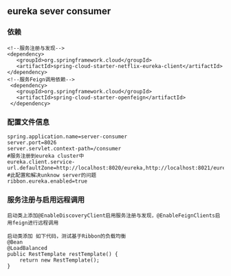 ## eureka sever consumer 
### 依赖
    <!--服务注册与发现-->
    <dependency>
       <groupId>org.springframework.cloud</groupId>
       <artifactId>spring-cloud-starter-netflix-eureka-client</artifactId>
    </dependency>
    <!--服务Feign调用依赖-->
     <dependency>
       <groupId>org.springframework.cloud</groupId>
       <artifactId>spring-cloud-starter-openfeign</artifactId>
     </dependency>
     
### 配置文件信息
    spring.application.name=server-consumer
    server.port=8026
    server.servlet.context-path=/consumer
    #服务注册到eureka cluster中
    eureka.client.service-url.defaultZone=http://localhost:8020/eureka,http://localhost:8021/eureka
    #此配置和解决unknow server的问题
    ribbon.eureka.enabled=true
    
### 服务注册与启用远程调用
    启动类上添加@EnableDiscoveryClient启用服务注册与发现，@EnableFeignClients启用feign进行远程调用
    
    启动类添加 如下代码，测试基于Ribbon的负载均衡
    @Bean
    @LoadBalanced
    public RestTemplate restTemplate() {
    	return new RestTemplate();
    }